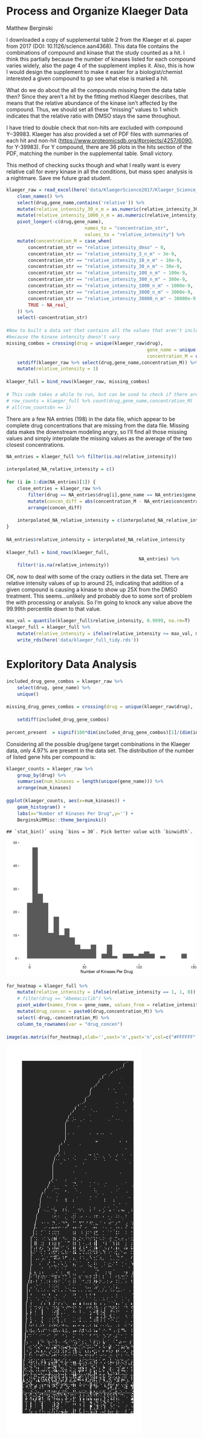 Process and Organize Klaeger Data
================
Matthew Berginski

I downloaded a copy of supplemental table 2 from the Klaeger et
al. paper from 2017 (DOI: 10.1126/science.aan4368). This data file
contains the combinations of compound and kinase that the study counted
as a hit. I think this partially because the number of kinases listed
for each compound varies widely, also the page 4 of the supplement
implies it. Also, this is how I would design the supplement to make it
easier for a biologist/chemist interested a given compound to go see
what else is marked a hit.

What do we do about the all the compounds missing from the data table
then? Since they aren’t a hit by the fitting method Klaeger describes,
that means that the relative abundance of the kinase isn’t affected by
the compound. Thus, we should set all these “missing” values to 1 which
indicates that the relative ratio with DMSO stays the same throughout.

I have tried to double check that non-hits are excluded with compound
Y−39983. Klaeger has also provided a set of PDF files with summaries
of each hit and non-hit
(<https://www.proteomicsdb.org/#projects/4257/6090>, for Y-39983). For Y
compound, there are 36 plots in the hits section of the PDF, matching
the number in the supplemental table. Small victory.

This method of checking sucks though and what I really want is every
relative call for every kinase in all the conditions, but mass spec
analysis is a nightmare. Save me future grad student.

``` r
klaeger_raw = read_excel(here('data/KlaegerScience2017/Klaeger_Science_2017 Supplementary Table 2 Target Lists.xlsx'), sheet=3) %>% 
    clean_names() %>% 
    select(drug,gene_name,contains('relative')) %>%
    mutate(relative_intensity_30_n_m = as.numeric(relative_intensity_30_n_m)) %>%
    mutate(relative_intensity_1000_n_m = as.numeric(relative_intensity_1000_n_m)) %>%
    pivot_longer(-c(drug,gene_name), 
                             names_to = "concentration_str", 
                             values_to = "relative_intensity") %>%
    mutate(concentration_M = case_when(
        concentration_str == "relative_intensity_dmso" ~ 0,
        concentration_str == "relative_intensity_3_n_m" ~ 3e-9,
        concentration_str == "relative_intensity_10_n_m" ~ 10e-9,
        concentration_str == "relative_intensity_30_n_m" ~ 30e-9,
        concentration_str == "relative_intensity_100_n_m" ~ 100e-9,
        concentration_str == "relative_intensity_300_n_m" ~ 300e-9,
        concentration_str == "relative_intensity_1000_n_m" ~ 1000e-9,
        concentration_str == "relative_intensity_3000_n_m" ~ 3000e-9,
        concentration_str == "relative_intensity_30000_n_m" ~ 30000e-9,
        TRUE ~ NA_real_
    )) %>%
    select(-concentration_str)

#Now to built a data set that contains all the values that aren't included
#because the kinase intensity doesn't vary
missing_combos = crossing(drug = unique(klaeger_raw$drug),
                                                    gene_name = unique(klaeger_raw$gene_name),
                                                    concentration_M = unique(klaeger_raw$concentration_M)) %>%
    setdiff(klaeger_raw %>% select(drug,gene_name,concentration_M)) %>%
    mutate(relative_intensity = 1)

klaeger_full = bind_rows(klaeger_raw, missing_combos)

# This code takes a while to run, but can be used to check if there are only one combo between drug, gene and concentration
# row_counts = klaeger_full %>% count(drug,gene_name,concentration_M)
# all(row_counts$n == 1)
```

There are a few NA entries (198) in the data file, which appear to be
complete drug concentrations that are missing from the data file.
Missing data makes the downstream modeling angry, so I’ll find all those
missing values and simply interpolate the missing values as the average
of the two closest concentrations.

``` r
NA_entries = klaeger_full %>% filter(is.na(relative_intensity))

interpolated_NA_relative_intensity = c()

for (i in 1:dim(NA_entries)[1]) {
    close_entries = klaeger_raw %>% 
        filter(drug == NA_entries$drug[i],gene_name == NA_entries$gene_name[i]) %>% 
        mutate(concen_diff = abs(concentration_M - NA_entries$concentration_M[i])) %>% 
        arrange(concen_diff)
    
    interpolated_NA_relative_intensity = c(interpolated_NA_relative_intensity,mean(close_entries$relative_intensity[2:3]))
}

NA_entries$relative_intensity = interpolated_NA_relative_intensity

klaeger_full = bind_rows(klaeger_full,
                                                 NA_entries) %>%
    filter(!is.na(relative_intensity))
```

OK, now to deal with some of the crazy outliers in the data set. There
are relative intensity values of up to around 25, indicating that
addition of a given compound is causing a kinase to show up 25X from the
DMSO treatment. This seems…unlikely and probably due to some sort of
problem the with processing or analysis. So I’m going to knock any value
above the 99.99th percentile down to that value.

``` r
max_val = quantile(klaeger_full$relative_intensity, 0.9999, na.rm=T)
klaeger_full = klaeger_full %>%
    mutate(relative_intensity = ifelse(relative_intensity >= max_val, max_val, relative_intensity)) %>%
    write_rds(here('data/klaeger_full_tidy.rds'))
```

# Exploritory Data Analysis

``` r
included_drug_gene_combos = klaeger_raw %>% 
    select(drug, gene_name) %>% 
    unique()

missing_drug_genes_combos = crossing(drug = unique(klaeger_raw$drug),
                                                                         gene_name = unique(klaeger_raw$gene_name)) %>%
    setdiff(included_drug_gene_combos)

percent_present  = signif(100*dim(included_drug_gene_combos)[1]/(dim(included_drug_gene_combos)[1] + dim(missing_drug_genes_combos)[1]),3)
```

Considering all the possible drug/gene target combinations in the
Klaeger data, only 4.97% are present in the data set. The distribution
of the number of listed gene hits per compound is:

``` r
klaeger_counts = klaeger_raw %>% 
    group_by(drug) %>% 
    summarise(num_kinases = length(unique(gene_name))) %>%
    arrange(num_kinases)

ggplot(klaeger_counts, aes(x=num_kinases)) + 
    geom_histogram() +
    labs(x="Number of Kinases Per Drug",y='') +
    BerginskiRMisc::theme_berginski()
```

    ## `stat_bin()` using `bins = 30`. Pick better value with `binwidth`.

![](klaeger_data_processing_files/figure-gfm/unnamed-chunk-5-1.png)<!-- -->

``` r
for_heatmap = klaeger_full %>%
    mutate(relative_intensity = ifelse(relative_intensity == 1, 1, 0)) %>%
    # filter(drug == "Abemaciclib") %>%
    pivot_wider(names_from = gene_name, values_from = relative_intensity) %>% 
    mutate(drug_concen = paste0(drug,concentration_M)) %>% 
    select(-drug,-concentration_M) %>% 
    column_to_rownames(var = "drug_concen")

image(as.matrix(for_heatmap),xlab='',xaxt='n',yaxt='n',col=c("#FFFFFF","#222222"))
```

![](klaeger_data_processing_files/figure-gfm/unnamed-chunk-6-1.png)<!-- -->
